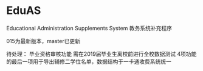 # EduAS
Educational Administration Supplements System 教务系统补充程序

015为最新版本，master已更新

待处理：
毕业资格审核功能 需在2019届毕业生离校前进行全校数据测试
4项功能的最后一项用于导出辅修二学位名单，数据结构于一卡通收费系统统一
